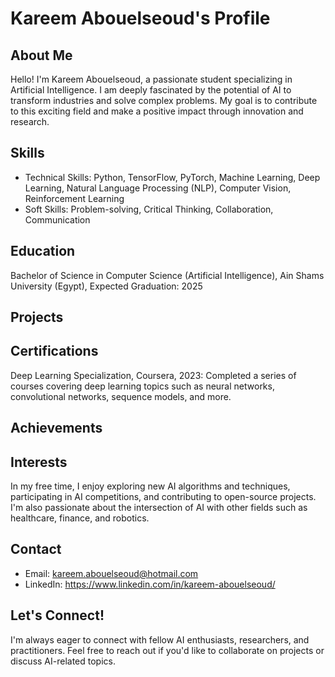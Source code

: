 # Kareem Abouelseoud's Profile
## About Me
Hello! I'm Kareem Abouelseoud, a passionate student specializing in Artificial Intelligence. I am deeply fascinated by the potential of AI to transform industries and solve complex problems. My goal is to contribute to this exciting field and make a positive impact through innovation and research.

## Skills
- Technical Skills: Python, TensorFlow, PyTorch, Machine Learning, Deep Learning, Natural Language Processing (NLP), Computer Vision, Reinforcement Learning
- Soft Skills: Problem-solving, Critical Thinking, Collaboration, Communication
  
## Education
Bachelor of Science in Computer Science (Artificial Intelligence), Ain Shams University (Egypt), Expected Graduation: 2025

## Projects

## Certifications
Deep Learning Specialization, Coursera, 2023: Completed a series of courses covering deep learning topics such as neural networks, convolutional networks, sequence models, and more.
## Achievements

## Interests
In my free time, I enjoy exploring new AI algorithms and techniques, participating in AI competitions, and contributing to open-source projects. I'm also passionate about the intersection of AI with other fields such as healthcare, finance, and robotics.

## Contact
- Email: kareem.abouelseoud@hotmail.com
- LinkedIn: https://www.linkedin.com/in/kareem-abouelseoud/

## Let's Connect!
I'm always eager to connect with fellow AI enthusiasts, researchers, and practitioners. Feel free to reach out if you'd like to collaborate on projects or discuss AI-related topics.
